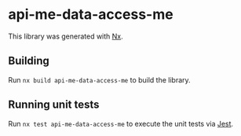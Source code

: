 # api-me-data-access-me

This library was generated with [Nx](https://nx.dev).

## Building

Run `nx build api-me-data-access-me` to build the library.

## Running unit tests

Run `nx test api-me-data-access-me` to execute the unit tests via [Jest](https://jestjs.io).
